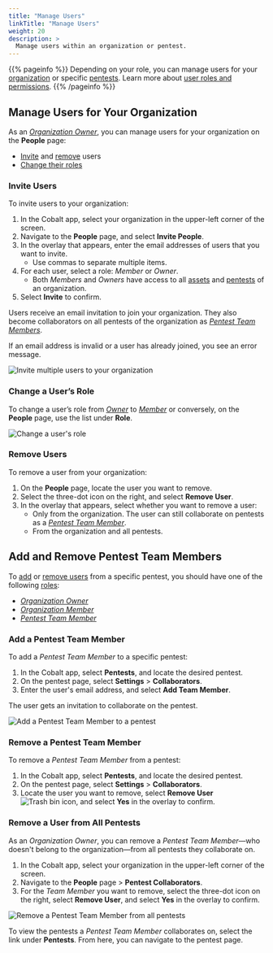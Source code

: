 ```yaml
---
title: "Manage Users"
linkTitle: "Manage Users"
weight: 20
description: >
  Manage users within an organization or pentest.
---
```


{{% pageinfo %}}
Depending on your role, you can manage users for your [organization](#manage-users-for-your-organization) or specific [pentests](#add-and-remove-pentest-team-members). Learn more about [user roles and permissions](/platform-deep-dive/collaboration/organization/user-roles/).
{{% /pageinfo %}}

## Manage Users for Your Organization

As an [_Organization Owner_](/getting-started/glossary/#organization-owner), you can manage users for your organization on the **People** page:

- [Invite](#invite-users) and [remove](#remove-users) users
- [Change their roles]()

### Invite Users

To invite users to your organization:

1. In the Cobalt app, select your organization in the upper-left corner of the screen.
1. Navigate to the **People** page, and select **Invite People**.
1. In the overlay that appears, enter the email addresses of users that you want to invite.
   - Use commas to separate multiple items.
1. For each user, select a role: _Member_ or _Owner_.
    - Both _Members_ and _Owners_ have access to all [assets](/platform-deep-dive/assets/) and [pentests](/platform-deep-dive/pentests/) of an organization.
1. Select **Invite** to confirm.

Users receive an email invitation to join your organization. They also become collaborators on all pentests of the organization as [_Pentest Team Members_](/getting-started/glossary/#pentest-team-member).

If an email address is invalid or a user has already joined, you see an error message.

![Invite multiple users to your organization](/deepdive/InviteUsers.png "Overlay for inviting multiple users")

### Change a User’s Role

To change a user’s role from [_Owner_](/getting-started/glossary/#organization-owner) to [_Member_](/getting-started/glossary/#organization-member) or conversely, on the **People** page, use the list under **Role**.

![Change a user's role](/deepdive/ChangeUserRole.png "Role list on the People page")

### Remove Users

To remove a user from your organization:

1. On the **People** page, locate the user you want to remove.
1. Select the three-dot icon on the right, and select **Remove User**.
1. In the overlay that appears, select whether you want to remove a user:
    - Only from the organization. The user can still collaborate on pentests as a [_Pentest Team Member_](/getting-started/glossary/#pentest-team-member).
    - From the organization and all pentests.

## Add and Remove Pentest Team Members

To [add](#add-a-pentest-team-member) or [remove users](#remove-a-pentest-team-member) from a specific pentest, you should have one of the following [roles](/platform-deep-dive/collaboration/organization/user-roles/):

- [_Organization Owner_](/getting-started/glossary/#organization-owner)
- [_Organization Member_](/getting-started/glossary/#organization-member)
- [_Pentest Team Member_](/getting-started/glossary/#pentest-team-member)

### Add a Pentest Team Member

To add a _Pentest Team Member_ to a specific pentest:

1. In the Cobalt app, select **Pentests**, and locate the desired pentest.
1. On the pentest page, select **Settings** > **Collaborators**.
1. Enter the user's email address, and select **Add Team Member**.

The user gets an invitation to collaborate on the pentest.

![Add a Pentest Team Member to a pentest](/deepdive/AddTeamMember.png "Add a Pentest Team Member to a pentest")

### Remove a Pentest Team Member

To remove a _Pentest Team Member_ from a pentest:

1. In the Cobalt app, select **Pentests**, and locate the desired pentest.
1. On the pentest page, select **Settings** > **Collaborators**.
1. Locate the user you want to remove, select **Remove User** ![Trash bin icon](/icons/Trash.png "Trash bin icon"), and select **Yes** in the overlay to confirm.

### Remove a User from All Pentests

As an _Organization Owner_, you can remove a _Pentest Team Member_—who doesn't belong to the organization—from all pentests they collaborate on.

1. In the Cobalt app, select your organization in the upper-left corner of the screen.
1. Navigate to the **People** page > **Pentest Collaborators**.
1. For the _Team Member_ you want to remove, select the three-dot icon on the right, select **Remove User**, and select **Yes** in the overlay to confirm.

![Remove a Pentest Team Member from all pentests](/deepdive/RemoveCollaboratorFromAllPentests.png "Add a Pentest Team Member from all pentests")

To view the pentests a _Pentest Team Member_ collaborates on, select the link under **Pentests**. From here, you can navigate to the pentest page.
